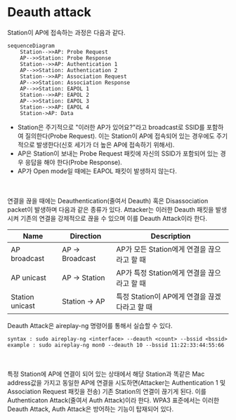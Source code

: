 Deauth attack
===

Station이 AP에 접속하는 과정은 다음과 같다.

```mermaid
sequenceDiagram
    Station-->>AP: Probe Request
    AP-->>Station: Probe Response
    Station-->>AP: Authentication 1
    AP-->>Station: Authentication 2
    Station-->>AP: Association Request
    AP-->>Station: Association Response
    AP-->>Station: EAPOL 1
    Station-->>AP: EAPOL 2
    AP-->>Station: EAPOL 3
    Station-->>AP: EAPOL 4
    Station->AP: Data
```
* Station은 주기적으로 "이러한 AP가 있어요?"라고 broadcast로 SSID를 포함하여 질의한다(Probe Request). 이는 Station이 AP에 접속되어 있는 경우에도 주기적으로 발생한다(신호 세기가 더 높은 AP에 접속하기 위해서).
* AP은 Station이 보내는 Probe Request 패킷에 자신의 SSID가 포함되어 있는 경우 응답을 해야 한다(Probe Response).
* AP가 Open mode일 때에는 EAPOL 패킷이 발생하지 않는다.

<br><br>
연결을 끊을 때에는 Deauthentication(줄여서 Deauth) 혹은 Disassociation packet이 발생하며 다음과 같은 종류가 있다. Attacker는 이러한 Deauth 패킷을 발생시켜 기존의 연결을 강제적으로 끊을 수 있으며 이를 Deauth Attack이라 한다.

|Name|Direction|Description|
|-|-|-|
|AP broadcast|AP -> Broadcast|AP가 모든 Station에게 연결을 끊으라고 할 때|
|AP unicast|AP -> Station|AP가 특정 Station에게 연결을 끊으라고 할 때|
|Station unicast|Station -> AP|특정 Station이 AP에게 연결을 끊겠다라고 할 때|

Deauth Attack은 aireplay-ng 명령어를 통해서 실습할 수 있다.
```
syntax : sudo aireplay-ng <interface> --deauth <count> --bssid <bssid>
example : sudo aireplay-ng mon0 --deauth 10 --bssid 11:22:33:44:55:66
```

<br><br>
특정 Station에 AP에 연결이 되어 있는 상태에서 해당 Station과 똑같은 Mac address값을 가지고 동일한 AP에 연결을 시도하면(Attacker는 Authentication 1 및 Association Request 패킷을 전송) 기존 Station의 연결이 끊기게 된다. 이를 Authenticaton Attack(줄여서 Auth Attack)이라 한다. WPA3 표준에서는 이러한 Deauth Attack, Auth Attack은 방어하는 기능이 탑재되어 있다.
